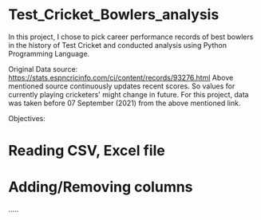 # Test_Cricket_Bowlers_analysis
In this project, I chose to pick career performance records of best bowlers in the history of Test Cricket and conducted analysis using Python Programming Language.

Original Data source:  https://stats.espncricinfo.com/ci/content/records/93276.html
Above mentioned source continuously updates recent scores. So values for currently playing cricketers' might change in future.
For this project, data was taken before 07 September (2021) from the above mentioned link.

Objectives:
# Reading CSV, Excel file
# Adding/Removing columns
.....


